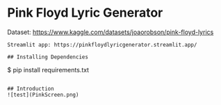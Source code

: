 # Pink Floyd Lyric Generator


Dataset: https://www.kaggle.com/datasets/joaorobson/pink-floyd-lyrics
```
Streamlit app: https://pinkfloydlyricgenerator.streamlit.app/

## Installing Dependencies
```
$ pip install requirements.txt
```

## Introduction
![test](PinkScreen.png)
